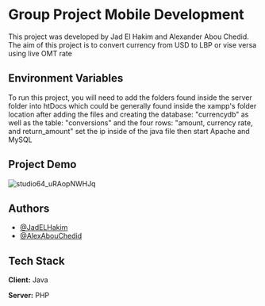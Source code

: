 
# Group Project Mobile Development

This project was developed by Jad El Hakim and Alexander Abou Chedid.
The aim of this project is to convert currency from USD to LBP or vise versa using live OMT rate


## Environment Variables

To run this project, you will need to add the folders found inside the server folder into htDocs which could be generally found inside the xampp's folder location 
after adding the files and creating the database: "currencydb" as well as the table: "conversions" and the four rows: "amount, currency rate, and return_amount" set the ip inside of the java file then start Apache and MySQL


## Project Demo

![studio64_uRAopNWHJq](https://user-images.githubusercontent.com/91462076/161405375-a9b9c2d4-c066-4ba6-8818-a62eee468cef.gif)


## Authors

- [@JadELHakim](https://github.com/JadElHakim)
- [@AlexAbouChedid](https://github.com/CodeWithAlexander)


## Tech Stack

**Client:** Java

**Server:** PHP

